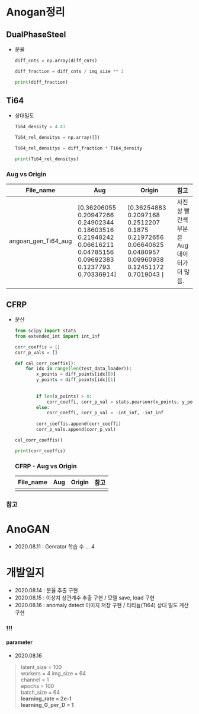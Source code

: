 # Anogan정리

## DualPhaseSteel

- 분율

  ```python
  diff_cnts = np.array(diff_cnts)
  
  diff_fraction = diff_cnts / img_size ** 2
  
  print(diff_fraction)
  ```

  

## Ti64

- 상대밀도

  ```python
  Ti64_density = 4.43
  
  Ti64_rel_densitys = np.array([])
  
  Ti64_rel_densitys = diff_fraction * Ti64_density
  
  print(Ti64_rel_densitys)
  ```



### Aug vs Origin

| File_name           | Aug                                                          | Origin                                                       | 참고                                      |
| ------------------- | ------------------------------------------------------------ | ------------------------------------------------------------ | :---------------------------------------- |
| angoan_gen_Ti64_aug | [0.36206055 0.20947266 0.24902344 0.18603516 0.21948242 0.06616211  0.04785156 0.09692383 0.1237793  0.70336914] | [0.36254883 0.2097168  0.2512207  0.1875     0.21972656 0.06640625  0.0480957  0.09960938 0.12451172 0.7019043 ] | 사진상 빨간색 부분은 Aug데이터가 더 많음. |
|                     |                                                              |                                                              |                                           |





## CFRP

- 분산

  ```python
  from scipy import stats
  from extended_int import int_inf
  
  corr_coeffis = []
  corr_p_vals = []
  
  def cal_corr_coeffis():
      for idx in range(len(test_data_loader)):
          x_points = diff_points[idx][0]
          y_points = diff_points[idx][1]
          
          
          if len(x_points) > 0:
              corr_coeffi, corr_p_val = stats.pearsonr(x_points, y_points)
          else:
              corr_coeffi, corr_p_val = -int_inf, -int_inf
          
          corr_coeffis.append(corr_coeffi)
          corr_p_vals.append(corr_p_val)
  ```

  ```python
  cal_corr_coeffis()
  
  print(corr_coeffis)
  ```

  

  ### CFRP - Aug vs Origin

  | File_name | Aug  | Origin | 참고 |
  | --------- | ---- | ------ | ---- |
  |           |      |        |      |

  



### 참고

# AnoGAN
- 2020.08.11 : Genrator 학습 수 ... 4

# 개발일지
- 2020.08.14 : 분율 추출 구현
- 2020.08.15 : 이상치 상관계수 추출 구현 / 모델 save, load 구현
- 2020.08.16 : anomaly detect 이미지 저장 구현 / 티티늄(Ti64) 상대 밀도 계산 구현





### !!!

#### parameter
- 2020.08.16
> latent_size = 100  
> workers = 4 
> img_size = 64  
> channel = 1  
> epochs = 100  
> batch_size = 64  
> **learning_rate = 2e-1  
> learning_G_per_D = 1**

